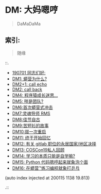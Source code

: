 # DM: 大妈嗯哼
> DaMaDaMa

## 索引:
> 随缘

::.

- [ 190701 同志们好:](190701-DM0.md)
- [ DM1: 蟒营为什么?](190702-DM1.md)
- [ DM2+1: call echo](190709-DM2-links.md)
- [ DM2: call back](190709-DM2.md)
- [ DM4: 程序猿成长迷思...](190725-DM4-coder-how2-growup.md)
- [ DM5: 咩是团队?](190822-what-is-team.md)
- [ DM6:首次蟒营式冲击](190905-1st101camp.md)
- [ DM7:灵魂导师 RMS](190910-rms-soul-master.md)
- [ DM8:佳节自古](190913-single-moon.md)
- [ DM9:苦短衫的故事](190914-teestory.md)
- [ DM10:叕一次重启](191012-rerestart.md)
- [ DM11: 终于开始回忆](191022-pycon19nn.md)
- [ DM12: 有关 gitlab 职位的永居国家/地区决择](191106-gitlab-5555.md)
- [ DM13: COSCon19私人回顾](191108-coscon19-sh-review.md)
- [ DM14: 学习的本质只能是自学嘛?](191219-DM14-wtf-101camp-self-tech.md)
- [ DM15: Python 代码嗯哼起来就象泡个面](191219-DM15-IMHO-instant-noodles.md)
- [ DM16: 在蟒营™练习编程就象打乒乓](191220-DM16-IMHO-bing-pang-now.md)

(auto index injected at 200115 1138 19.813) 

.::



